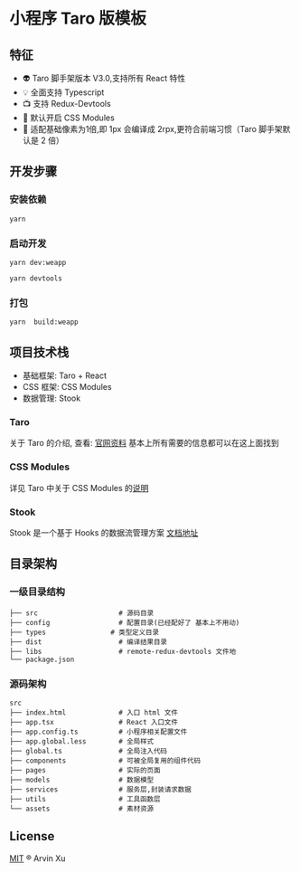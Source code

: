 # 小程序 Taro 版模板

## 特征

- 👽 Taro 脚手架版本 V3.0,支持所有 React 特性
- 💡 全面支持 Typescript
- 📺 支持 Redux-Devtools
- 💄 默认开启 CSS Modules
- 📏 适配基础像素为1倍,即 1px 会编译成 2rpx,更符合前端习惯（Taro 脚手架默认是 2 倍）

## 开发步骤

### 安装依赖

```
yarn
```

### 启动开发

```
yarn dev:weapp
```

```
yarn devtools
```

### 打包

```
yarn  build:weapp
```

## 项目技术栈

- 基础框架: Taro + React
- CSS 框架: CSS Modules
- 数据管理: Stook

### Taro

关于 Taro 的介绍, 查看: [官网资料](https://docs.taro.zone/docs/README)
基本上所有需要的信息都可以在这上面找到

### CSS Modules

详见 Taro 中关于 CSS Modules 的[说明](https://docs.taro.zone/docs/css-modules)

### Stook

Stook 是一个基于 Hooks 的数据流管理方案 [文档地址](https://stook-cn.now.sh/)

## 目录架构

### 一级目录结构

```
├── src                    # 源码目录
├── config                 # 配置目录(已经配好了 基本上不用动)
├── types                # 类型定义目录
├── dist                   # 编译结果目录
├── libs                   # remote-redux-devtools 文件地
└── package.json
```

### 源码架构

```
src
├── index.html             # 入口 html 文件
├── app.tsx                # React 入口文件
├── app.config.ts          # 小程序相关配置文件
├── app.global.less        # 全局样式
├── global.ts              # 全局注入代码
├── components             # 可被全局复用的组件代码
├── pages                  # 实际的页面
├── models                 # 数据模型
├── services               # 服务层,封装请求数据
├── utils                  # 工具函数层
└── assets                 # 素材资源
```

## License

[MIT](./LICENSE) ® Arvin Xu
